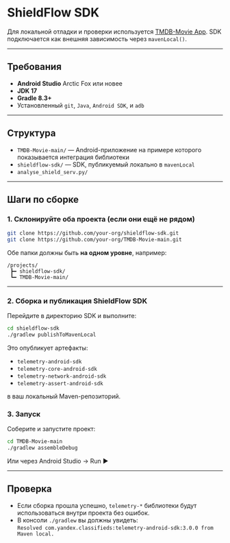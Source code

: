 # ShieldFlow SDK 

Для локальной отладки и проверки используется [TMDB-Movie App](https://github.com/sqsong66/TMDB-Movie/tree/main). SDK подключается как внешняя зависимость через `mavenLocal()`.

---

## Требования

- **Android Studio** Arctic Fox или новее
- **JDK 17**
- **Gradle 8.3+**
- Установленный `git`, `Java`, `Android SDK`, и `adb`

---

## Структура

- `TMDB-Movie-main/` — Android-приложение на примере которого показывается интеграция библиотеки
- `shieldflow-sdk/` — SDK, публикуемый локально в `mavenLocal`
- `analyse_shield_serv.py/`

---

## Шаги по сборке

### 1. Склонируйте оба проекта (если они ещё не рядом)

```bash
git clone https://github.com/your-org/shieldflow-sdk.git
git clone https://github.com/your-org/TMDB-Movie-main.git
```

Обе папки должны быть **на одном уровне**, например:

```
/projects/
 ┣━ shieldflow-sdk/
 ┗━ TMDB-Movie-main/
```

---

### 2. Сборка и публикация ShieldFlow SDK

Перейдите в директорию SDK и выполните:

```bash
cd shieldflow-sdk
./gradlew publishToMavenLocal
```

Это опубликует артефакты:

- `telemetry-android-sdk`
- `telemetry-core-android-sdk`
- `telemetry-network-android-sdk`
- `telemetry-assert-android-sdk`

в ваш локальный Maven-репозиторий.

### 3. Запуск

Соберите и запустите проект:

```bash
cd TMDB-Movie-main
./gradlew assembleDebug
```

Или через Android Studio → Run ▶️

---

## Проверка

- Если сборка прошла успешно, `telemetry-*` библиотеки будут использоваться внутри проекта без ошибок.
- В консоли `./gradlew` вы должны увидеть:  
  `Resolved com.yandex.classifieds:telemetry-android-sdk:3.0.0 from Maven local.`

